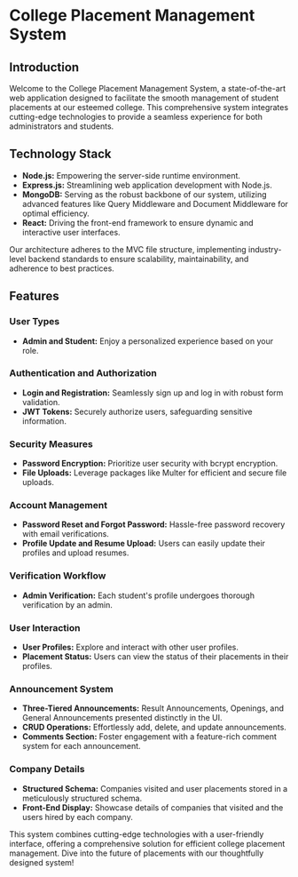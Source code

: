 # College Placement Management System

## Introduction

Welcome to the College Placement Management System, a state-of-the-art web application designed to facilitate the smooth management of student placements at our esteemed college. This comprehensive system integrates cutting-edge technologies to provide a seamless experience for both administrators and students.

## Technology Stack

- **Node.js:** Empowering the server-side runtime environment.
- **Express.js:** Streamlining web application development with Node.js.
- **MongoDB:** Serving as the robust backbone of our system, utilizing advanced features like Query Middleware and Document Middleware for optimal efficiency.
- **React:** Driving the front-end framework to ensure dynamic and interactive user interfaces.

Our architecture adheres to the MVC file structure, implementing industry-level backend standards to ensure scalability, maintainability, and adherence to best practices.

## Features

### User Types

- **Admin and Student:** Enjoy a personalized experience based on your role.

### Authentication and Authorization

- **Login and Registration:** Seamlessly sign up and log in with robust form validation.
- **JWT Tokens:** Securely authorize users, safeguarding sensitive information.

### Security Measures

- **Password Encryption:** Prioritize user security with bcrypt encryption.
- **File Uploads:** Leverage packages like Multer for efficient and secure file uploads.

### Account Management

- **Password Reset and Forgot Password:** Hassle-free password recovery with email verifications.
- **Profile Update and Resume Upload:** Users can easily update their profiles and upload resumes.

### Verification Workflow

- **Admin Verification:** Each student's profile undergoes thorough verification by an admin.

### User Interaction

- **User Profiles:** Explore and interact with other user profiles.
- **Placement Status:** Users can view the status of their placements in their profiles.

### Announcement System

- **Three-Tiered Announcements:** Result Announcements, Openings, and General Announcements presented distinctly in the UI.
- **CRUD Operations:** Effortlessly add, delete, and update announcements.
- **Comments Section:** Foster engagement with a feature-rich comment system for each announcement.

### Company Details

- **Structured Schema:** Companies visited and user placements stored in a meticulously structured schema.
- **Front-End Display:** Showcase details of companies that visited and the users hired by each company.

This system combines cutting-edge technologies with a user-friendly interface, offering a comprehensive solution for efficient college placement management. Dive into the future of placements with our thoughtfully designed system!